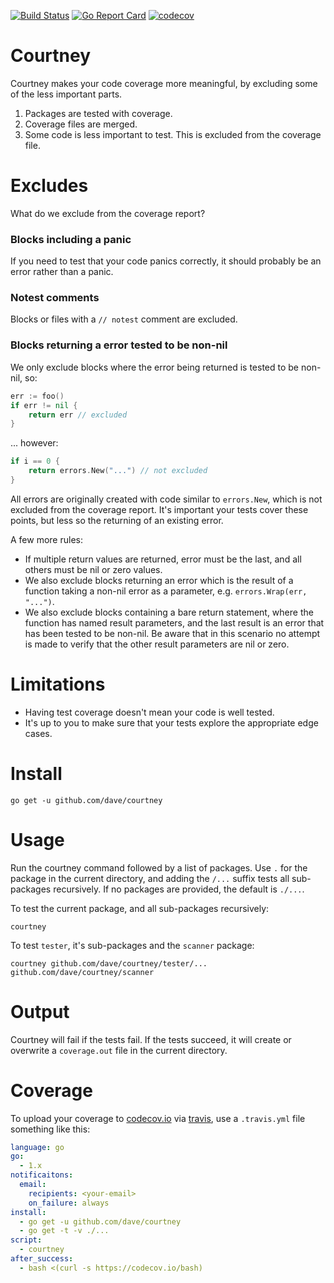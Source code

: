 [![Build Status](https://travis-ci.org/dave/courtney.svg?branch=master)](https://travis-ci.org/dave/courtney) [![Go Report Card](https://goreportcard.com/badge/github.com/dave/courtney)](https://goreportcard.com/report/github.com/dave/courtney) [![codecov](https://codecov.io/gh/dave/courtney/branch/master/graph/badge.svg)](https://codecov.io/gh/dave/courtney)

# Courtney

Courtney makes your code coverage more meaningful, by excluding some of the 
less important parts.

1. Packages are tested with coverage.  
2. Coverage files are merged.  
3. Some code is less important to test. This is excluded from the coverage file.      
<!--4. Optionally we enforce that all remaining code is covered.-->  

# Excludes 
What do we exclude from the coverage report?

### Blocks including a panic 
If you need to test that your code panics correctly, it should probably be an 
error rather than a panic. 

### Notest comments
Blocks or files with a `// notest` comment are excluded.

### Blocks returning a error tested to be non-nil
We only exclude blocks where the error being returned is tested to be non-nil, 
so:

```go
err := foo()
if err != nil {
    return err // excluded 
}
```

... however:

```go
if i == 0 {
    return errors.New("...") // not excluded
}
```

All errors are originally created with code similar to `errors.New`, which is 
not excluded from the coverage report. It's important your tests cover these 
points, but less so the returning of an existing error.

A few more rules:
* If multiple return values are returned, error must be the last, and all 
others must be nil or zero values.  
* We also exclude blocks returning an error which is the result of a function 
taking a non-nil error as a parameter, e.g. `errors.Wrap(err, "...")`.  
* We also exclude blocks containing a bare return statement, where the function 
has named result parameters, and the last result is an error that has been 
tested to be non-nil. Be aware that in this scenario no attempt is made to 
verify that the other result parameters are nil or zero.  

# Limitations  
* Having test coverage doesn't mean your code is well tested.  
* It's up to you to make sure that your tests explore the appropriate edge 
  cases.  

# Install
```
go get -u github.com/dave/courtney 
```

# Usage
Run the courtney command followed by a list of packages. Use `.` for the 
package in the current directory, and adding the `/...` suffix tests all 
sub-packages recursively. If no packages are provided, the default is `./...`.

To test the current package, and all sub-packages recursively: 
```
courtney
```

To test `tester`, it's sub-packages and the `scanner` package: 
```
courtney github.com/dave/courtney/tester/... github.com/dave/courtney/scanner
```

# Output
Courtney will fail if the tests fail. If the tests succeed, it will create or
overwrite a `coverage.out` file in the current directory.

# Coverage
To upload your coverage to [codecov.io](https://codecov.io/) via 
[travis](https://travis-ci.org/), use a `.travis.yml` file something like this:

```yml
language: go
go:
  - 1.x
notificaitons:
  email:
    recipients: <your-email>
    on_failure: always
install:
  - go get -u github.com/dave/courtney
  - go get -t -v ./...
script:
  - courtney
after_success:
  - bash <(curl -s https://codecov.io/bash)
```
